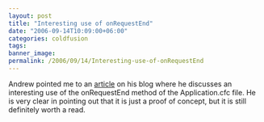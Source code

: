 ```yaml
---
layout: post
title: "Interesting use of onRequestEnd"
date: "2006-09-14T10:09:00+06:00"
categories: coldfusion 
tags: 
banner_image: 
permalink: /2006/09/14/Interesting-use-of-onRequestEnd
---
```


Andrew pointed me to an <a href="http://www.andyscott.id.au/index.cfm/2006/9/12/Proof-of-Concept">article</a> on his blog where he discusses an interesting use of the onRequestEnd method of the Application.cfc file. He is very clear in pointing out that it is just a proof of concept, but it is still definitely worth a read.